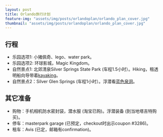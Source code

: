 ```yaml
---
layout: post
title: Orlando旅行计划
feature-img: "assets/img/posts/orlandoplan/orlando_plan_cover.jpg"
thumbnail: "assets/img/posts/orlandoplan/orlando_plan_cover.jpg"
---
```



## 行程


* 乐园选项1: 小猪佩奇、lego、water park。
* 乐园选项2: 环球影城，Magic Kingdom。
* 自然景点1: 北郊清泉Silver Springs State Park (车程1.5小时）。Hiking，租透明船向导带着[kayaking](https://getupandgokayaking.com/locations/silver-springs/)。
* 自然景点2：Silver Glen Springs (车程1小时）。浮潜看[蓝色泉洞](https://www.sjrwmd.com/waterways/springs/silver-glen/#gsc.tab=0)。


## 其它准备

* 购物：手机相机防水密封袋，潜水服 (淘宝已购)。浮潜装备 (到当地塔吉特购买)。
* 停车：masterpark garage (已预定，checkout时出示coupon #3286)。
* 租车：Avis (已定，邮箱有confirmation)。
